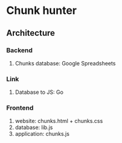 # Chunk hunter

## Architecture

### Backend

1. Chunks database: Google Spreadsheets

### Link

1. Database to JS: Go

### Frontend

1. website: chunks.html + chunks.css
2. database: lib.js
3. application: chunks.js
